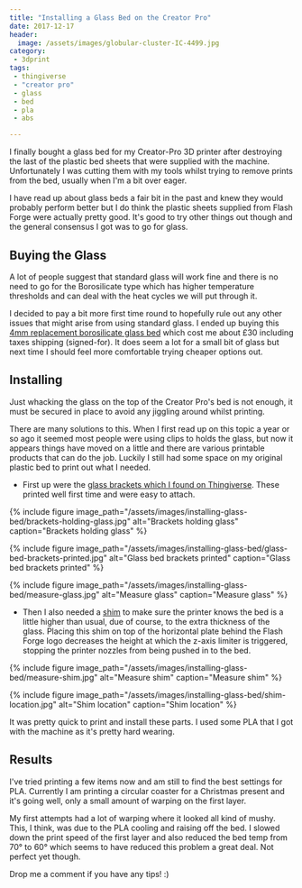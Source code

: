 ```yaml
---
title: "Installing a Glass Bed on the Creator Pro"
date: 2017-12-17
header:
  image: /assets/images/globular-cluster-IC-4499.jpg
category:
 - 3dprint
tags:
 - thingiverse
 - "creator pro"
 - glass
 - bed
 - pla
 - abs

---
```


I finally bought a glass bed for my Creator-Pro 3D printer after destroying the last of the
plastic bed sheets that were supplied with the machine. Unfortunately I was cutting them 
with my tools whilst trying to remove prints from the bed, usually when I'm a bit over eager.

I have read up about glass beds a fair bit in the past and knew they would probably perform better
but I do think the plastic sheets supplied from Flash Forge were actually pretty good. It's good 
to try other things out though and the general consensus I got was to go for glass.

## Buying the Glass
A lot of people suggest that standard glass will work fine and there is no need to go for the
Borosilicate type which has higher temperature thresholds and can deal with the heat cycles we
will put through it. 

I decided to pay a bit more first time round to hopefully rule out any other issues that might arise
from using standard glass. I ended up buying this [4mm replacement borosilicate glass bed][1] which 
cost me about £30 including taxes shipping (signed-for). It does seem a lot for a small bit of 
glass but next time I should feel more comfortable trying cheaper options out. 

## Installing
Just whacking the glass on the top of the Creator Pro's bed is not enough, it must be secured in place
to avoid any jiggling around whilst printing.

There are many solutions to this. When I first read up on this topic a year or so ago it seemed
most people were using clips to holds the glass, but now it appears things have moved on a 
little and there are various printable products that can do the job. Luckily I still had some 
space on my original plastic bed to print out what I needed.

* First up were the [glass brackets which I found on Thingiverse][2]. These printed well first time
and were easy to attach. 

{% include figure image_path="/assets/images/installing-glass-bed/brackets-holding-glass.jpg" alt="Brackets holding glass" caption="Brackets holding glass" %}

{% include figure image_path="/assets/images/installing-glass-bed/glass-bed-brackets-printed.jpg" alt="Glass bed brackets printed" caption="Glass bed brackets printed" %}

{% include figure image_path="/assets/images/installing-glass-bed/measure-glass.jpg" alt="Measure glass" caption="Measure glass" %}

* Then I also needed a [shim][3] to make sure the printer knows the bed is a little higher than
usual, due of course, to the extra thickness of the glass. Placing this shim on top of the horizontal 
plate behind the Flash Forge logo decreases the height at which the z-axis limiter is triggered, 
stopping the printer nozzles from being pushed in to the bed.

{% include figure image_path="/assets/images/installing-glass-bed/measure-shim.jpg" alt="Measure shim" caption="Measure shim" %}

{% include figure image_path="/assets/images/installing-glass-bed/shim-location.jpg" alt="Shim location" caption="Shim location" %}

It was pretty quick to print and install these parts. I used some PLA that I got with the machine as it's
pretty hard wearing.

## Results
I've tried printing a few items now and am still to find the best settings for PLA. Currently I am printing
a circular coaster for a Christmas present and it's going well, only a small amount of warping on the first
layer. 

My first attempts had a lot of warping where it looked all kind of mushy. This, I think, was due to the PLA
cooling and raising off the bed. I slowed down the print speed of the first layer and also reduced the bed 
temp from 70&deg; to 60&deg; which seems to have reduced this problem a great deal. Not perfect yet though.    

Drop me a comment if you have any tips! :)

[1]: https://technologyoutlet.co.uk/products/borosilicate-glass-bed
[2]: https://www.thingiverse.com/thing:1291106
[3]: https://www.thingiverse.com/thing:2023739
